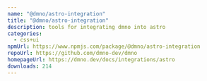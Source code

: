 ```yaml
---
name: "@dmno/astro-integration"
title: "@dmno/astro-integration"
description: tools for integrating dmno into astro
categories:
  - css+ui
npmUrl: https://www.npmjs.com/package/@dmno/astro-integration
repoUrl: https://github.com/dmno-dev/dmno
homepageUrl: https://dmno.dev/docs/integrations/astro
downloads: 214
---
```

